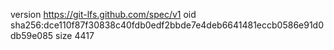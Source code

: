 version https://git-lfs.github.com/spec/v1
oid sha256:dce110f87f30838c40fdb0edf2bbde7e4deb6641481eccb0586e91d0db59e085
size 4417
